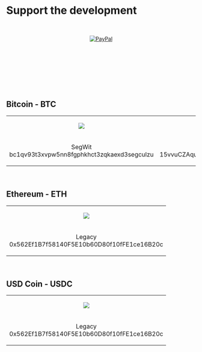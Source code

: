 # Support the development
&nbsp; 

<p align="center">
  <a href="https://www.paypal.com/donate?hosted_button_id=TLR5GM8NKE3L2" title="PayPal" onclick="javascript:window.open('https://www.paypal.com/c2/webapps/mpp/paypal-popup?locale.x=en_C2','WIPaypal','toolbar=no, location=no, directories=no, status=no, menubar=no, scrollbars=yes, resizable=yes, width=1060, height=700'); return false;"><img src="https://www.paypalobjects.com/digitalassets/c/website/marketing/apac/C2/logos-buttons/optimize/44_Yellow_PayPal_Pill_Button.png" alt="PayPal" /></a>
</p>

&nbsp; 

&nbsp; 

&nbsp; 

&nbsp; 

## Bitcoin - BTC
<table align="center">
  <tr>
    <td width="50%"><p align="center"><image src='https://user-images.githubusercontent.com/50021001/141679069-8f04c483-f320-4bdc-aeec-5ebf6fc3417d.png'/></p></td>
    <td width="50%"><p align="center"><image src='https://user-images.githubusercontent.com/50021001/141679080-b4237e64-ba92-4720-998c-f762a4d570f4.png'/></p></td>
  </tr>
  <tr>
    <td width="50%">
      <p align="center">
        SegWit<br>
        bc1qv93t3xvpw5nn8fgphkhct3zqkaexd3segculzu
      </p>
    </td>
    <td width="50%">
      <p align="center">
        Legacy<br>
        15vvuCZAqutQ29h523JYXdLegxPLYDrXVZ
      </p>
    </td>
  </tr>
</table>

&nbsp; 

## Ethereum - ETH
<table align="center">
  <tr>
    <td><p align="center"><image src='https://user-images.githubusercontent.com/50021001/141679106-5e2f51ac-e7a4-49cf-8746-ea2ff6bc1572.png'/></p></td>
  </tr>
  <tr>
    <td>
      <p align="center">
        Legacy<br>
        0x562Ef1B7f58140F5E10b60D80f10fFE1ce16B20c
      </p>
    </td>
  </tr>
</table>

&nbsp; 

## USD Coin - USDC
<table align="center">
  <tr>
    <td><p align="center"><image src='https://user-images.githubusercontent.com/50021001/141679106-5e2f51ac-e7a4-49cf-8746-ea2ff6bc1572.png'/></p></td>
  </tr>
  <tr>
    <td>
      <p align="center">
        Legacy<br>
        0x562Ef1B7f58140F5E10b60D80f10fFE1ce16B20c
      </p>
    </td>
  </tr>
</table>
